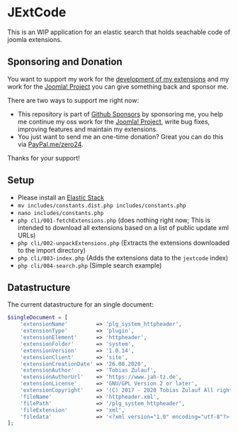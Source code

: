 # JExtCode

This is an WIP application for an elastic search that holds seachable code of joomla extensions.

## Sponsoring and Donation

You want to support my work for the [development of my extensions](https://extensions.joomla.org/profile/profile/details/200189/) and my work for the [Joomla! Project](https://volunteers.joomla.org/joomlers/248-tobias-zulauf) you can give something back and sponsor me.

There are two ways to support me right now:
- This repository is part of [Github Sponsors](https://github.com/sponsors/zero-24/) by sponsoring me, you help me continue my oss work for the [Joomla! Project](https://volunteers.joomla.org/joomlers/248-tobias-zulauf), write bug fixes, improving features and maintain my extensions.
- You just want to send me an one-time donation? Great you can do this via [PayPal.me/zero24](https://www.paypal.me/zero24).

Thanks for your support!

## Setup

- Please install an [Elastic Stack](https://www.elastic.co/guide/en/elastic-stack-get-started/current/get-started-docker.html)
- `mv includes/constants.dist.php includes/constants.php`
- `nano includes/constants.php`
- `php cli/001-fetchExtensions.php` (does nothing right now; This is intended to download all extensions based on a list of public update xml URLs)
- `php cli/002-unpackExtensions.php` (Extracts the extensions downloaded to the import directory)
- `php cli/003-index.php` (Adds the extensions data to the `jextcode` index)
- `php cli/004-search.php` (Simple search example)

## Datastructure

The current datastructure for an single document:

```php
$singleDocument = [
	'extensionName'         => 'plg_system_httpheader',
	'extensionType'         => 'plugin',
	'extensionElement'      => 'httpheader',
	'extensionFolder'       => 'system',
	'extensionVersion'      => '1.0.14',
	'extensionClient'       => 'site',
	'extensionCreationDate' => '26.08.2020',
	'extensionAuthor'       => 'Tobias Zulauf',
	'extensionAuthorUrl'    => 'https://www.jah-tz.de',
	'extensionLicense'      => 'GNU/GPL Version 2 or later',
	'extensionCopyright'    => '(C) 2017 - 2020 Tobias Zulauf All rights reserved.',
	'fileName'              => 'httpheader.xml',
	'filePath'              => '/plg_system_httpheader',
	'fileExtension'         => 'xml',
	'filedata'              => '<?xml version="1.0" encoding="utf-8"?>.....',
];
```

